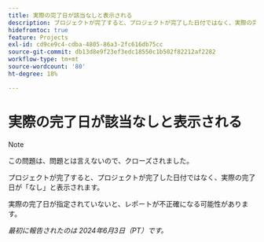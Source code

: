 ```yaml
---
title: 実際の完了日が該当なしと表示される
description: プロジェクトが完了すると、プロジェクトが完了した日付ではなく、実際の完了日が「なし」と表示されます。
hidefromtoc: true
feature: Projects
exl-id: cd9ce9c4-cdba-4805-86a3-2fc616db75cc
source-git-commit: db13d8e9f23ef3edc18550c1b502f82212af2282
workflow-type: tm+mt
source-wordcount: '80'
ht-degree: 18%

---
```


# 実際の完了日が該当なしと表示される

>[!NOTE]
>
>この問題は、問題とは言えないので、クローズされました。

プロジェクトが完了すると、プロジェクトが完了した日付ではなく、実際の完了日が「なし」と表示されます。

実際の完了日が指定されていないと、レポートが不正確になる可能性があります。

_最初に報告されたのは 2024年6月3日（PT）です。_
